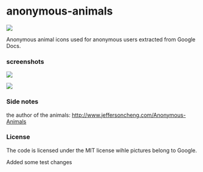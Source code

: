 # anonymous-animals
[![](https://api.travis-ci.org/wayou/anonymous-animals.svg?branch=master)](https://travis-ci.org/wayou/anonymous-animals)

Anonymous animal icons used for anonymous users extracted from Google Docs.

### screenshots

![](https://github.com/wayou/anonymous-animals/raw/master/assets/screen-shot.png)

![](https://github.com/wayou/anonymous-animals/raw/master/assets/anonymous_animals.png)


### Side notes

the author of the animals: http://www.jeffersoncheng.com/Anonymous-Animals

### License

The code is licensed under the MIT license wihle pictures belong to Google.

Added some test changes

